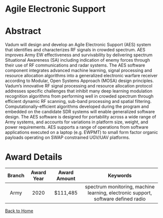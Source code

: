 
Agile Electronic Support
========================

# Abstract


Vadum will design and develop an Agile Electronic Support (AES) system that identifies and characterizes RF signals in crowded spectrum. AES improves Army EW effectiveness and survivability by delivering spectrum Situational Awareness (SA) including indication of enemy forces through their use of RF communications and radar systems. The AES software component integrates advanced machine learning, signal processing and resource allocation algorithms into a generalized electronic warfare receiver according to Modular, Open Systems Approach (MOSA) design principles. Vadum’s innovative RF signal processing and resource allocation protocol addresses specific challenges that inhibit many deep learning modulation recognition algorithms from performing well in crowded spectrum through efficient dynamic RF scanning, sub-band processing and spatial filtering. Computationally-efficient algorithms developed during the program and embedded on the candidate SDR systems will enable generalized software design. The AES software is designed for portability across a wide range of Army systems, and accounts for variations in platform size, weight, and power requirements. AES supports a range of operations from software applications executed on a laptop (e.g. EWPMT) to small form factor organic payloads operating on SWAP constrained UGV/UAV platforms.  

# Award Details

|Branch|Award Year|Award Amount|Keywords|
| :---: | :---: | :---: | :---: |
|Army|2020|$111,485|spectrum monitoring, machine learning, electronic support, software defined radio|
  
  


[Back to Home](https://github.com/chrischow/dod_sbir_awards#1054)